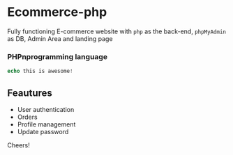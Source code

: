 # Ecommerce-php
Fully functioning E-commerce website with `php` as the back-end, `phpMyAdmin` as DB, Admin Area and landing page

### PHPnprogramming language

```php
echo this is awesome!
```

## Feautures
- User authentication
- Orders
- Profile management
- Update password


Cheers!

